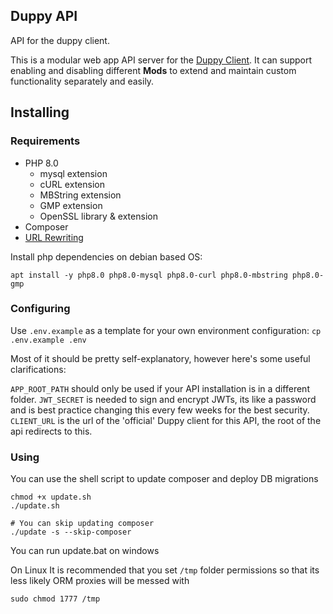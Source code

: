 ## Duppy API

API for the duppy client.

This is a modular web app API server for the [Duppy Client](https://git.yasfu.net/duppy/client). 
It can support enabling and disabling different **Mods** to extend and maintain custom functionality separately and easily.

## Installing

### Requirements

- PHP 8.0
  - mysql extension 
  - cURL extension
  - MBString extension
  - GMP extension
  - OpenSSL library & extension
- Composer
- [URL Rewriting](https://gist.github.com/bramus/5332525)

Install php dependencies on debian based OS:

```shell script
apt install -y php8.0 php8.0-mysql php8.0-curl php8.0-mbstring php8.0-gmp
```

### Configuring

Use `.env.example` as a template for your own environment configuration:
`cp .env.example .env`

Most of it should be pretty self-explanatory, however here's some useful clarifications:

`APP_ROOT_PATH` should only be used if your API installation is in a different folder.
`JWT_SECRET` is needed to sign and encrypt JWTs, its like a password and is best practice changing this every few weeks for the best security.
`CLIENT_URL` is the url of the 'official' Duppy client for this API, the root of the api redirects to this.

### Using

You can use the shell script to update composer and deploy DB migrations

```shell script
chmod +x update.sh
./update.sh

# You can skip updating composer
./update -s --skip-composer
```

You can run update.bat on windows

On Linux It is recommended that you set `/tmp` folder permissions so that its less likely ORM proxies will be messed with

```shell script
sudo chmod 1777 /tmp
```